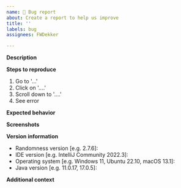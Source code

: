 ```yaml
---
name: 🐞 Bug report
about: Create a report to help us improve
title: ''
labels: bug
assignees: FWDekker

---
```


**Description**
<!-- A clear and concise description of what the bug is. -->

**Steps to reproduce**
<!-- A clear and concise explanation of how to trigger the bug. -->
1. Go to '...'
2. Click on '....'
3. Scroll down to '....'
4. See error

**Expected behavior**
<!-- A clear and concise description of what you expected to happen. -->

**Screenshots**
<!-- If applicable, add screenshots to help explain your problem. -->

**Version information**
 - Randomness version [e.g. 2.7.6]: <!-- Check `Settings -> Plugins` in your IDE and search for `Randomness` -->
 - IDE version [e.g. IntelliJ Community 2022.3]: <!-- Check `Help -> About` in your IDE -->
 - Operating system [e.g. Windows 11, Ubuntu 22.10, macOS 13.1]: <!-- Use a search engine for help if you don't know -->
 - Java version [e.g. 11.0.17, 17.0.5]: <!-- Run `java --version` in a terminal or check https://www.java.com/en/download/help/version_manual.xml -->

**Additional context**
<!-- Add any other context about the problem here. -->
